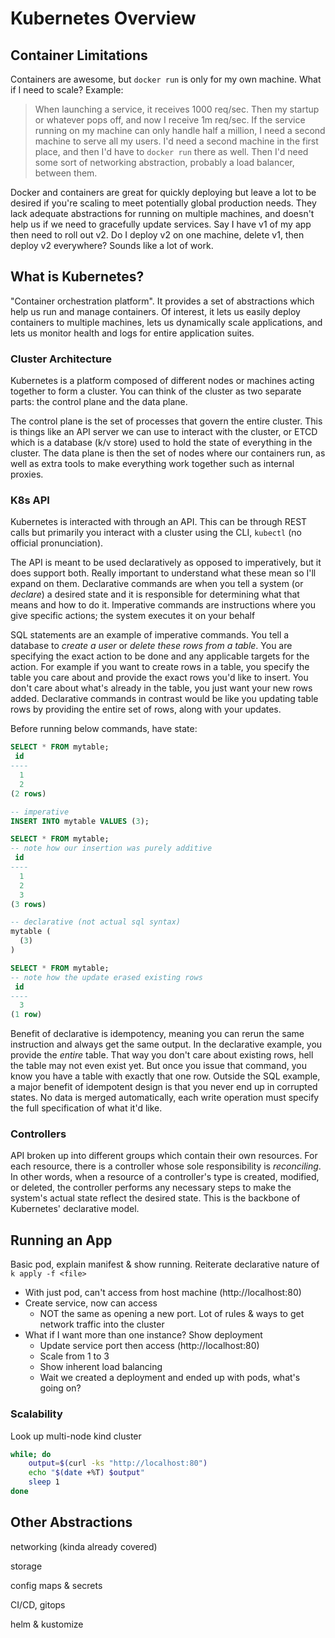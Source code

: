 # Kubernetes Overview

## Container Limitations

Containers are awesome, but `docker run` is only for my own machine. What if I need to scale? Example:

> When launching a service, it receives 1000 req/sec. Then my startup or whatever pops off, and now I receive 1m req/sec. If the service running on my machine can only handle half a million, I need a second machine to serve all my users. I'd need a second machine in the first place, and then I'd have to `docker run` there as well. Then I'd need some sort of networking abstraction, probably a load balancer, between them.

Docker and containers are great for quickly deploying but leave a lot to be desired if you're scaling to meet potentially global production needs. They lack adequate abstractions for running on multiple machines, and doesn't help us if we need to gracefully update services. Say I have v1 of my app then need to roll out v2. Do I deploy v2 on one machine, delete v1, then deploy v2 everywhere? Sounds like a lot of work.

## What is Kubernetes?

"Container orchestration platform". It provides a set of abstractions which help us run and manage containers. Of interest, it lets us easily deploy containers to multiple machines, lets us dynamically scale applications, and lets us monitor health and logs for entire application suites.

### Cluster Architecture

Kubernetes is a platform composed of different nodes or machines acting together to form a cluster. You can think of the cluster as two separate parts: the control plane and the data plane.

The control plane is the set of processes that govern the entire cluster. This is things like an API server we can use to interact with the cluster, or ETCD which is a database (k/v store) used to hold the state of everything in the cluster. The data plane is then the set of nodes where our containers run, as well as extra tools to make everything work together such as internal proxies.

### K8s API

Kubernetes is interacted with through an API. This can be through REST calls but primarily you interact with a cluster using the CLI, `kubectl` (no official pronunciation).

The API is meant to be used declaratively as opposed to imperatively, but it does support both. Really important to understand what these mean so I'll expand on them. Declarative commands are when you tell a system (or *declare*) a desired state and it is responsible for determining what that means and how to do it. Imperative commands are instructions where you give specific actions; the system executes it on your behalf

SQL statements are an example of imperative commands. You tell a database to *create a user* or *delete these rows from a table*. You are specifying the exact action to be done and any applicable targets for the action. For example if you want to create rows in a table, you specify the table you care about and provide the exact rows you'd like to insert. You don't care about what's already in the table, you just want your new rows added. Declarative commands in contrast would be like you updating table rows by providing the entire set of rows, along with your updates.

Before running below commands, have state:

```sql
SELECT * FROM mytable;
 id
----
  1
  2
(2 rows)
```

```sql
-- imperative
INSERT INTO mytable VALUES (3);

SELECT * FROM mytable;
-- note how our insertion was purely additive
 id 
----
  1
  2
  3
(3 rows)
```

```sql
-- declarative (not actual sql syntax)
mytable (
  (3)
)

SELECT * FROM mytable;
-- note how the update erased existing rows
 id
----
  3
(1 row)
```

Benefit of declarative is idempotency, meaning you can rerun the same instruction and always get the same output. In the declarative example, you provide the *entire* table. That way you don't care about existing rows, hell the table may not even exist yet. But once you issue that command, you know you have a table with exactly that one row. Outside the SQL example, a major benefit of idempotent design is that you never end up in corrupted states. No data is merged automatically, each write operation must specify the full specification of what it'd like.

### Controllers

API broken up into different groups which contain their own resources. For each resource, there is a controller whose sole responsibility is *reconciling*. In other words, when a resource of a controller's type is created, modified, or deleted, the controller performs any necessary steps to make the system's actual state reflect the desired state. This is the backbone of Kubernetes' declarative model.

## Running an App

Basic pod, explain manifest & show running. Reiterate declarative nature of `k apply -f <file>`

* With just pod, can't access from host machine (http://localhost:80)
* Create service, now can access
    * NOT the same as opening a new port. Lot of rules & ways to get network traffic into the cluster
* What if I want more than one instance? Show deployment
    * Update service port then access (http://localhost:80)
    * Scale from 1 to 3
    * Show inherent load balancing
    * Wait we created a deployment and ended up with pods, what's going on?

### Scalability

Look up multi-node kind cluster

```bash
while; do
    output=$(curl -ks "http://localhost:80")
    echo "$(date +%T) $output"
    sleep 1
done
```

## Other Abstractions

networking (kinda already covered)

storage

config maps & secrets

CI/CD, gitops

helm & kustomize
